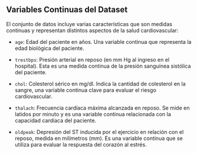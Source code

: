 ## Variables Continuas del Dataset

El conjunto de datos incluye varias características que son medidas continuas y representan distintos aspectos de la salud cardiovascular:

- `age`: Edad del paciente en años. Una variable continua que representa la edad biológica del paciente.

- `trestbps`: Presión arterial en reposo (en mm Hg al ingreso en el hospital). Esta es una medida continua de la presión sanguínea sistólica del paciente.

- `chol`: Colesterol sérico en mg/dl. Indica la cantidad de colesterol en la sangre, una variable continua clave para evaluar el riesgo cardiovascular.

- `thalach`: Frecuencia cardíaca máxima alcanzada en reposo. Se mide en latidos por minuto y es una variable continua relacionada con la capacidad cardíaca del paciente.

- `oldpeak`: Depresión del ST inducida por el ejercicio en relación con el reposo, medida en milímetros (mm). Es una variable continua que se utiliza para evaluar la respuesta del corazón al estrés.
